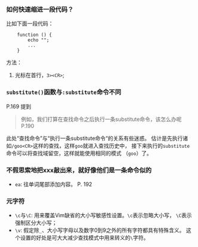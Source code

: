 ### 如何快速缩进一段代码？
比如下面一段代码：

		function () {
			echo "";
			...
		}
方法：

1. 光标在首行，`3><CR>`;
### `substitute()`函数与`:substitute`命令不同
P.169 提到

> 例如，我们打算在查找命令之后执行一条substitute命令，该怎么办呢 P.190

此处“查找命令”与“执行一条substitute命令“的关系有些迷惑。
估计是先执行诸如`/goo<CR>`这样的查找，这样`goo`就进入查找历史中，
接下来执行的`substitute`命令可以将查找域留空，这样就能使用相同的模式
（`goo`）了。

### 不假思索地把xxx敲出来，就好像他们是一条命令似的

- `ea`: 往单词尾部添加内容。 P. 192

### 元字符

- `\c`与`\C`: 用来覆盖Vim缺省的大小写敏感性设置。`\c`表示忽略大小写，
  `\C`表示强制区分大小写；
- `\v`: 假定除`_`、大小写字母以及数字0到9之外的所有字符都具有特殊含义。
  这个设置的好处是可大大减少查找模式中用来转义的`\`字符。
